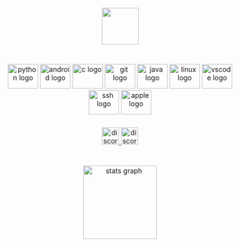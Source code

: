 <br clear="both">

<div align="center">
  <picture><img height="75" src="https://share.creavite.co/MMSMyND1qKkNBY7J.gif"  /></picture>
</div>

###

<br clear="both">
<div align="center">
  <picture><img src="https://cdn.jsdelivr.net/gh/devicons/devicon/icons/python/python-original.svg" height="50" width="62" alt="python logo"  /></picture>
  <picture><img src="https://cdn.jsdelivr.net/gh/devicons/devicon/icons/android/android-original.svg" height="50" width="62" alt="android logo"  /></picture>
  <picture><img src="https://cdn.jsdelivr.net/gh/devicons/devicon/icons/c/c-original.svg" height="50" width="62" alt="c logo"  /></picture>
  <picture><img src="https://cdn.jsdelivr.net/gh/devicons/devicon/icons/git/git-original.svg" height="50" width="62" alt="git logo"  /></picture>
  <picture><img src="https://cdn.jsdelivr.net/gh/devicons/devicon/icons/java/java-original.svg" height="50" width="62" alt="java logo"  /></picture>
  <picture><img src="https://cdn.jsdelivr.net/gh/devicons/devicon/icons/linux/linux-original.svg" height="50" width="62" alt="linux logo"  /></picture>
  <picture><img src="https://cdn.jsdelivr.net/gh/devicons/devicon/icons/vscode/vscode-original.svg" height="50" width="62" alt="vscode logo"  /></picture>
  <picture><img src="https://cdn.jsdelivr.net/gh/devicons/devicon/icons/ssh/ssh-original.svg" height="50" width="62" alt="ssh logo"  /></picture>
  <picture><img src="https://cdn.jsdelivr.net/gh/devicons/devicon/icons/apple/apple-original.svg" height="50" width="62" alt="apple logo"  /></picture>
</div>

###

<div align="center">
  <a href="https://discord.gg/users/4t92csMt" target="_blank">
    <img src="https://img.shields.io/static/v1?message=Discord&logo=discord&label=&color=7289DA&logoColor=white&labelColor=&style=for-the-badge" height="35" alt="discord logo"  />
   <a href="https://42born2code.slack.com/team/U0497742H9S" target="_blank">
    <img src="https://img.shields.io/static/v1?message=Slack&logo=slack&label=&color=FF0066&logoColor=white&labelColor=&style=for-the-badge" height="35" alt="discord logo"  />
  </a>
</div>

###
  
  <br clear="both">

<div align="center">
  <picture><img src="https://github-readme-stats.vercel.app/api?username=tim-rdt&theme=algolia&show_icons=true&hide_border=true&count_private=true" height="150" alt="stats graph"  /></picture>

###
